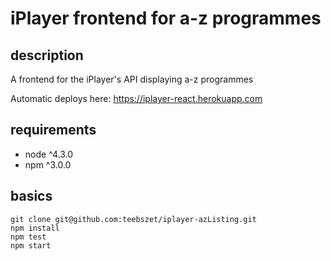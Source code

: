 iPlayer frontend for a-z programmes
===================================

description
-----------

A frontend for the iPlayer's API displaying a-z programmes

Automatic deploys here: https://iplayer-react.herokuapp.com

requirements
------------

* node ^4.3.0
* npm ^3.0.0

basics
------

    git clone git@github.com:teebszet/iplayer-azListing.git
    npm install
    npm test
    npm start
